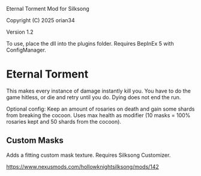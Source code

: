 Eternal Torment Mod for Silksong

Copyright (C) 2025 orian34

Version 1.2

To use, place the dll into the plugins folder. Requires BepInEx 5 with ConfigManager.

# Eternal Torment

This makes every instance of damage instantly kill you. You have to do the game hitless, or die and retry until you do. Dying does not end the run.

Optional config:
Keep an amount of rosaries on death and gain some shards from breaking the cocoon. Uses max health as modifier (10 masks = 100% rosaries kept and 50 shards from the cocoon).

## Custom Masks

Adds a fitting custom mask texture. Requires Silksong Customizer.

https://www.nexusmods.com/hollowknightsilksong/mods/142
